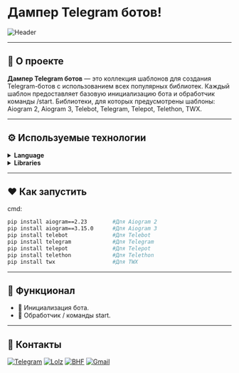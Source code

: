 # Дампер Telegram ботов!
![Header](https://i.ibb.co/pJwpFyB/Screenshot-2.png)

---

## 🖤 О проекте

**Дампер Telegram ботов** — это коллекция шаблонов для создания Telegram-ботов с использованием всех популярных библиотек. Каждый шаблон предоставляет базовую инициализацию бота и обработчик команды /start. Библиотеки, для которых предусмотрены шаблоны: Aiogram 2, Aiogram 3, Telebot, Telegram, Telepot, Telethon, TWX.

---

## ⚙️ Используемые технологии

<details>
  <summary><strong>Language</strong></summary>
  <br>
  
  ![Python](https://img.shields.io/badge/python-%23000000.svg?style=for-the-badge&logo=python&logoColor=white)
  <br>
</details>

<details>
  <summary><strong>Libraries</strong></summary>
  <br>
  
  ![Aiogram 2](https://img.shields.io/badge/Aiogram_2-%23000000.svg?style=for-the-badge&logo=telegram&logoColor=white) ![Aiogram 3](https://img.shields.io/badge/Aiogram_3-%23000000.svg?style=for-the-badge&logo=telegram&logoColor=white) ![Telebot](https://img.shields.io/badge/Telebot-%23000000.svg?style=for-the-badge&logo=telegram&logoColor=white) ![Telegram](https://img.shields.io/badge/Telegram-%23000000.svg?style=for-the-badge&logo=telegram&logoColor=white) ![Telepot](https://img.shields.io/badge/Telepot-%23000000.svg?style=for-the-badge&logo=telegram&logoColor=white) ![Telethon](https://img.shields.io/badge/Telethon-%23000000.svg?style=for-the-badge&logo=telegram&logoColor=white) ![TWX](https://img.shields.io/badge/TWX-%23000000.svg?style=for-the-badge&logo=telegram&logoColor=white)
  <br>
</details>

---

## ♥️ Как запустить
cmd:

   ```bash
  pip install aiogram==2.23        #Для Aiogram 2
  pip install aiogram==3.15.0      #Для Aiogram 3
  pip install telebot              #Для Telebot
  pip install telegram             #Для Telegram
  pip install telepot              #Для Telepot
  pip install telethon             #Для Telethon
  pip install twx                  #Для TWX
  ```

---

## 🖤 Функционал

- 💨 Инициализация бота.
- 💨 Обработчик / команды start.

---

## 🖤 Контакты

[![Telegram](https://img.shields.io/badge/-Telegram-black?style=for-the-badge&logo=telegram&logoColor=white)](https://t.me/klintxxxgod)  [![Lolz](https://img.shields.io/badge/-Lolz%20Team-black?style=for-the-badge&logo=data:image/png;base64,iVBORw0KGgoAAAANSUhEUgAAABAAAAAQCAYAAAAf8/9hAAAABHNCSVQICAgIfAhkiAAAAFdJREFUOI3FkjEOgkAQRc/CoFAEmf4SzkIkg1UkfsAdKNFBOkEEVnMkr1SBBSgUtqtUKV9jeBGwrvE3d+7s3TeAH5GgdYBGSCYJ1ASowm5YAz5voFrOh6oP/poM14wHdAe2Bi4OjsMUyccxPB3bs6Dn8AMhRWLZLeQKkwAAAABJRU5ErkJggg==&logoColor=white)](https://lolz.live/klintxxxgod/)  [![BHF](https://img.shields.io/badge/-BHF-black?style=for-the-badge&logo=matrix&logoColor=white)](https://bhf.pro/members/545192/)  [![Gmail](https://img.shields.io/badge/-Gmail-black?style=for-the-badge&logo=gmail&logoColor=white)](mailto:owner.klint@gmail.com)
